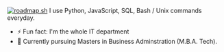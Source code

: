 <!--
**asmyio/asmyio** is a ✨ _special_ ✨ repository because its `README.md` (this file) appears on your GitHub profile.

Here are some ideas to get you started:

- 🔭 I’m currently working on ...
- 🌱 I’m currently learning ...
- 👯 I’m looking to collaborate on ...
- 🤔 I’m looking for help with ...
- 💬 Ask me about ...
- 📫 How to reach me: ...
- 😄 Pronouns: ...
- ⚡ Fun fact: ...
-->
[![roadmap.sh](https://api.roadmap.sh/v1-badge/wide/65fffde26deb533d6e2164cc?variant=dark)](https://roadmap.sh)
I use Python, JavaScript, SQL, Bash / Unix commands everyday.
- ⚡ Fun fact: I'm the whole IT department
- 🌱 Currently pursuing Masters in Business Adminstration (M.B.A. Tech).
